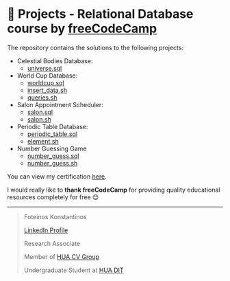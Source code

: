 # **💽 Projects - Relational Database course by [freeCodeCamp](https://www.freecodecamp.org/learn)**

The repository contains the solutions to the following projects:

*  Celestial Bodies Database:
    *  [universe.sql](./universe.sql)
*  World Cup Database:
    *  [worldcup.sql](./worldcup.sql)
    *  [insert_data.sh](./insert_data.sh)
    *  [queries.sh](./queries.sh)
*  Salon Appointment Scheduler:
    *  [salon.sql](./salon.sql)
    *  [salon.sh](./salon.sh)
*  Periodic Table Database:
    *  [periodic_table.sql](./periodic_table.sql)
    *  [element.sh](./element.sh)
*  Number Guessing Game
    *  [number_guess.sql](./number_guess.sql)
    *  [number_guess.sh](./number_guess.sh)

You can view my certification [here](https://www.freecodecamp.org/certification/fcc60b483fb-433b-4d18-a14f-66c61a7dd4a6/relational-database-v8).

I would really like to **thank freeCodeCamp** for providing quality educational resources completely for free 😊

---

> Foteinos Konstantinos 
>
> [LinkedIn Profile](https://www.linkedin.com/in/konstantinos-foteinos-929522319)
>
> Research Associate
>
> Member of [HUA CV Group](https://g.th.papadopoulos.dit.people.hua.gr/computer-vision-group/)
>
> Undergraduate Student at [HUA DIT](https://www.dit.hua.gr/index.php/en/)
